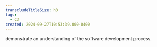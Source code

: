```yaml
---
transcludeTitleSize: h3
tags:
  - C3
created: 2024-09-27T10:53:39.000-0400
---
```

demonstrate an understanding of the software development process.